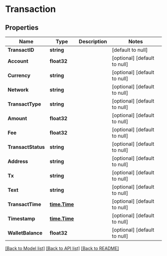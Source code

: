# Transaction

## Properties
Name | Type | Description | Notes
------------ | ------------- | ------------- | -------------
**TransactID** | **string** |  | [default to null]
**Account** | **float32** |  | [optional] [default to null]
**Currency** | **string** |  | [optional] [default to null]
**Network** | **string** |  | [optional] [default to null]
**TransactType** | **string** |  | [optional] [default to null]
**Amount** | **float32** |  | [optional] [default to null]
**Fee** | **float32** |  | [optional] [default to null]
**TransactStatus** | **string** |  | [optional] [default to null]
**Address** | **string** |  | [optional] [default to null]
**Tx** | **string** |  | [optional] [default to null]
**Text** | **string** |  | [optional] [default to null]
**TransactTime** | [**time.Time**](time.Time.md) |  | [optional] [default to null]
**Timestamp** | [**time.Time**](time.Time.md) |  | [optional] [default to null]
**WalletBalance** | **float32** |  | [optional] [default to null]

[[Back to Model list]](../README.md#documentation-for-models) [[Back to API list]](../README.md#documentation-for-api-endpoints) [[Back to README]](../README.md)


